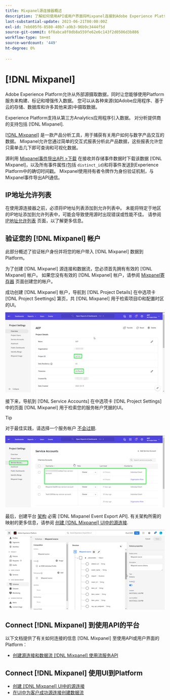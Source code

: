 ```yaml
---
title: Mixpanel源连接器概述
description: 了解如何使用API或用户界面将Mixpanel连接到Adobe Experience Platform。
last-substantial-update: 2023-06-21T00:00:00Z
exl-id: 7eb605f6-8580-40b7-a9b3-96b9c3444f5d
source-git-commit: 6f8abca8f0db8a559fe62e6c143f2d0506d3b886
workflow-type: tm+mt
source-wordcount: '449'
ht-degree: 0%

---
```


# [!DNL Mixpanel]

Adobe Experience Platform允许从外部源摄取数据，同时让您能够使用Platform服务来构建、标记和增强传入数据。 您可以从各种来源(如Adobe应用程序、基于云的存储、数据库和许多其他来源)中摄取数据。

Experience Platform支持从第三方Analytics应用程序引入数据。 对分析提供商的支持包括 [!DNL Mixpanel].

[[!DNL Mixpanel]](https://www.mixpanel.com) 是一款产品分析工具，用于捕获有关用户如何与数字产品交互的数据。 Mixpanel允许您通过简单的交互式报表分析此产品数据，这些报表允许您只需单击几下即可查询和可视化数据。

源利用 [Mixpanel事件导出API >下载](https://developer.mixpanel.com/reference/raw-event-export) 在接收并存储事件数据时下载该数据 [!DNL Mixpanel]，以及所有事件属性(包括 `distinct_id`)和将事件发送到Experience Platform中的确切时间戳。 Mixpanel使用持有者令牌作为身份验证机制，与Mixpanel事件导出API通信。

## IP地址允许列表

在使用源连接器之前，必须将IP地址列表添加到允许列表中。 未能将特定于地区的IP地址添加到允许列表中，可能会导致使用源时出现错误或性能不佳。 请参阅 [IP地址允许列表](../../ip-address-allow-list.md) 页面，以了解更多信息。

## 验证您的 [!DNL Mixpanel] 帐户

此部分概述了验证帐户身份并将您的帐户带入 [!DNL Mixpanel] 数据到Platform。

为了创建 [!DNL Mixpanel] 源连接和数据流，您必须首先拥有有效的 [!DNL Mixpanel] 帐户。 如果您没有有效的 [!DNL Mixpanel] 帐户，请参阅 [Mixpanel寄存器](https://mixpanel.com/register/) 页面创建您的帐户。

成功创建 [!DNL Mixpanel] 帐户，导航到 [!DNL Project Details] 在中选项卡 [!DNL Project Seettings] 第页，共 [!DNL Mixpanel] 用于检索项目ID和配置时区的UI。

![mixpanel-project-settings](../../images/tutorials/create/mixpanel-export-events/mixpanel-project-settings.png)

接下来，导航到 [!DNL Service Accounts] 在中选项卡 [!DNL Project Settings] 中的页面 [!DNL Mixpanel] 用于检索您的服务帐户凭据的UI。

>[!TIP]
>
>对于最佳实践，请选择一个服务帐户 [不会过期](https://developer.mixpanel.com/reference/service-accounts#service-account-expiration).

![Mixpanel服务帐户](../../images/tutorials/create/mixpanel-export-events/mixpanel-service-account.png)

最后，创建平台 [架构](../../../xdm/schema/composition.md) 必需 [!DNL Mixpanel Event Export API]. 有关架构所需的映射的更多信息，请参阅 [创建 [!DNL Mixpanel] UI中的源连接](../../tutorials/ui/create/analytics/mixpanel.md#additional-resources).

![创建架构](../../images/tutorials/create/mixpanel-export-events/schema.png)

## Connect [!DNL Mixpanel] 到使用API的平台

以下文档提供了有关如何连接的信息 [!DNL Mixpanel] 至使用API或用户界面的Platform：

* [创建源连接和数据流 [!DNL Mixpanel] 使用流服务API](../../tutorials/api/create/analytics/mixpanel.md)

## Connect [!DNL Mixpanel] 使用UI到Platform

* [创建 [!DNL Mixpanel] UI中的源连接](../../tutorials/ui/create/analytics/mixpanel.md)
* [在UI中为客户成功源连接创建数据流](../../tutorials/ui/dataflow/analytics.md)
